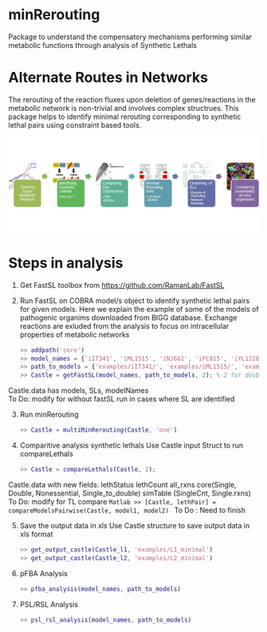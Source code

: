 # minRerouting
Package to understand the compensatory mechanisms performing similar metabolic functions through analysis of Synthetic Lethals

# Alternate Routes in Networks
The rerouting of the reaction fluxes upon deletion of genes/reactions in the metabolic network is non-trivial and involves complex structrues. This package helps to identify minimal rerouting corresponding to synthetic lethal pairs using constraint based tools.   

![Workflow for analysis of synthetic lethals](docs/workflow.jpg)

# Steps in analysis
1. Get FastSL toolbox from https://github.com/RamanLab/FastSL

2. Run FastSL on COBRA model/s object to identify synthetic lethal pairs for given models.
Here we explain the example of some of the models of pathogenic organims downloaded from BIGG database. Exchange reactions are exluded from the analysis to focus on intracellular properties of metabolic networks
	```Matlab 
	>> addpath('core')
	>> model_names = {'iIT341', 'iML1515', 'iNJ661', 'iPC815', 'iYL1228', 'STM_v1_0'}; % Recommneded to rename model.mat file to modelNames.mat file
	>> path_to_models = {'examples/iIT341/', 'examples/iML1515/', 'examples/iNJ661/','examples/iPC815/', 'examples/iYL1228/', 'examples/STM_v1_0/'};
	>> Castle = getFastSL(model_names, path_to_models, 2); % 2 for double lethals and 3 for triple lethals
	``` 
Castle.data has models, SLs, modelNames  
To Do: modify for without fastSL run in cases where SL are identified 

3. Run minRerouting
	```Matlab 
	>> Castle = multiMinRerouting(Castle, 'one')
	``` 

4. Comparitive analysis synthetic lethals 
Use Castle input Struct to run compareLethals
	```Matlab 
	>> Castle = compareLethals(Castle, 2);
	```
Castle.data with new fields:
lethStatus 
lethCount 
all_rxns
core(Single, Double, Nonessential, Single_to_double)
simTable (SingleCnt, Single.rxns) 
To Do: modify for TL compare
	```Matlab
	>> [Castle, lethPair] = compareModelsPairwise(Castle, model1, model2)
	```
To Do : Need to finish

5. Save the output data in xls
Use Castle structure to save output data in xls format
	```Matlab
	>> get_output_castle(Castle_l1, 'examples/L1_minimal')
	>> get_output_castle(Castle_l2, 'examples/L2_minimal')
	```
6. pFBA Analysis
	```Matlab
	>> pfba_analysis(model_names, path_to_models)
	``` 

7. PSL/RSL Analysis
	```Matlab
	>> psl_rsl_analysis(model_names, path_to_models)
	```